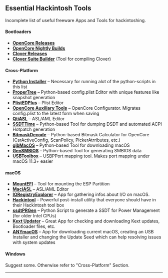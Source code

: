 ## Essential Hackintosh Tools
Incomplete list of useful freeware Apps and Tools for hackintoshing.

#### Bootloaders
- [**OpenCore Releases**](https://github.com/acidanthera/OpenCorePkg/releases)
- [**OpenCore Nightly Builds**](https://dortania.github.io/builds/?product=OpenCorePkg&viewall=true)
- [**Clover Releases**](https://github.com/CloverHackyColor/CloverBootloader/releases)
- [**Clover Suite Builder**](https://www.insanelymac.com/forum/topic/347872-introducing-clover-suite-builder/) (Tool for compiling Clover)

#### Cross-Platform
- [**Python Installer**](https://www.python.org/downloads/) – Necessary for running alot of the python-scripts in this list
- [**ProperTree**](https://github.com/corpnewt/ProperTree) – Python-based config.plist Editor with unique features like snapshot generation
- [**PlistEDPlus**](https://github.com/ic005k/PlistEDPlus) – Plist Editor
- [**OpenCore Auxiliary Tools**](https://github.com/ic005k/QtOpenCoreConfig) – OpenCore Configurator. Migrates config.plist to the latest form when saving
- [**QtiASL**](https://github.com/ic005k/QtiASL) – ASL/AML Editor
- [**SSDTTime**](https://github.com/corpnewt/SSDTTime) – Python-based Tool for dumping DSDT and automated ACPI Hotpatch generation
- [**BitmaskDecode**](https://github.com/corpnewt/BitmaskDecode) – Python-based Bitmask Calculator for OpenCore (CsrActiveConfig, ScanPolicy, PickerAtrributes, etc.)
- [**gibMacOS**](https://github.com/corpnewt/gibMacOS) – Python-based Tool for downloading macOS
- [**GenSMBIOS**](https://github.com/corpnewt/GenSMBIOS) – Python-based Tool for generating SMBIOS data
- [**USBToolbox**](https://github.com/USBToolBox/tool) – USBPPort mapping tool. Makes port mapping under macOS 11.3+ easier

#### macOS
- [**MountEFI**](https://github.com/corpnewt/MountEFI) – Tool for mounting the ESP Partition
- [**MaciASL**](https://github.com/acidanthera/MaciASL) – ASL/AML Editor
- [**IORegistryExplorer**](https://github.com/utopia-team/IORegistryExplorer) – App for gathering infos about I/O on macOS.
- [**Hackintool**](https://github.com/headkaze/Hackintool) – Powerful post-install utility that everyone should have in their Hackintosh tool box
- [**ssdtPRGen**](https://github.com/Piker-Alpha/ssdtPRGen.sh) – Python Script to generate a SSDT for Power Management (for older Intel CPUs) 
- [**Kext Updater**](https://www.sl-soft.de/en/kext-updater/) – Great App for checking and downloading Kext updates, Bootloader files, etc.
- [**ANYmacOS**](https://www.sl-soft.de/en/anymacos/) – App for downloading current macOS, creating an USB Installer and changing the Update Seed which can help resolving issues with system updates

#### Windows
Suggest some. Otherwise refer to "Cross-Platform" Section.

___

